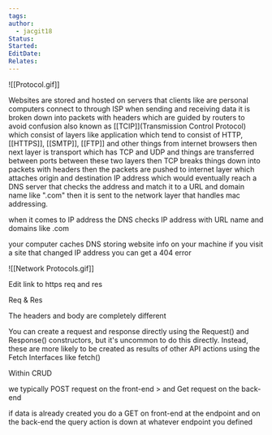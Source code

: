 ```yaml
---
tags: 
author:
  - jacgit18
Status: 
Started: 
EditDate: 
Relates:
---
```

![[Protocol.gif]]

Websites are stored and hosted on servers that clients like are personal computers connect to through ISP when sending and receiving data it is broken down into packets with headers which are guided by routers to avoid confusion also known as [[TCIP]](Transmission Control Protocol) which consist of layers like application which tend to consist of HTTP, [[HTTPS]], [[SMTP]], [[FTP]] and other things from internet browsers then next layer is transport which has TCP and UDP and things are transferred between ports between these two layers then TCP breaks things down into packets with headers then the packets are pushed to internet layer which attaches origin and destination IP address which would eventually reach a DNS server that checks the address and match it to a URL and domain name like ".com" then it is sent to the network layer that handles mac addressing.  
  
when it comes to IP address the DNS checks IP address with URL name and domains like .com  
  
your computer caches DNS storing website info on your machine if you visit a site that changed IP address you can get a 404 error


![[Network Protocols.gif]]


Edit
link to https req and res

Req & Res

The headers and body are completely different 

You can create a request and response directly using the Request() and Response() constructors, but it's uncommon to do this directly. Instead, these are more likely to be created as results of other API actions using the Fetch Interfaces like fetch() 

Within CRUD  

we typically POST request on the front-end > and Get request on the back-end 

if data is already created you do a GET on front-end at the endpoint and on the back-end the query action is down at whatever endpoint you defined